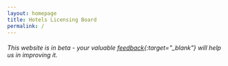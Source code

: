 ```yaml
---
layout: homepage
title: Hotels Licensing Board
permalink: /
---
```

<!-- Type your notification here - the notification bar will not appear if this is empty. For other changes, refer to _data/homepage.yml to edit the homepage -->
###### This website is in beta - your valuable [feedback](https://form.sg/#!/forms/govtech/5a9ce876b3a3b6006e6b8335){:target="_blank"} will help us in improving it.